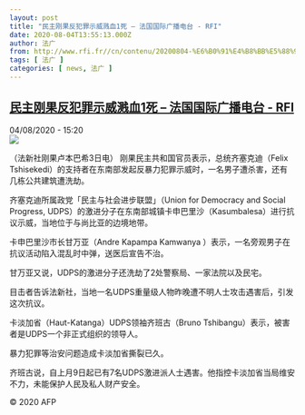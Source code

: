 ```yaml
---
layout: post
title: "民主刚果反犯罪示威溅血1死 – 法国国际广播电台 - RFI"
date: 2020-08-04T13:55:13.000Z
author: 法广
from: http://www.rfi.fr//cn/contenu/20200804-%E6%B0%91%E4%B8%BB%E5%88%9A%E6%9E%9C%E5%8F%8D%E7%8A%AF%E7%BD%AA%E7%A4%BA%E5%A8%81%E6%BA%85%E8%A1%801%E6%AD%BB
tags: [ 法广 ]
categories: [ news, 法广 ]
---
```

<!--1596549313000-->
[民主刚果反犯罪示威溅血1死 – 法国国际广播电台 - RFI](http://www.rfi.fr//cn/contenu/20200804-%E6%B0%91%E4%B8%BB%E5%88%9A%E6%9E%9C%E5%8F%8D%E7%8A%AF%E7%BD%AA%E7%A4%BA%E5%A8%81%E6%BA%85%E8%A1%801%E6%AD%BB)
------

<div>
<div>04/08/2020 - 15:20</div><img src="https://s.rfi.fr/media/display/320bad40-d658-11ea-852a-005056bf87d6/w:310/p:16x9/int0012b.200804212002.jpg"><div class="t-content__body u-clearfix"><div class="m-interstitial"></div><p>（法新社刚果卢本巴希3日电）    刚果民主共和国官员表示，总统齐塞克迪（Felix Tshisekedi）的支持者在东南部发起反暴力犯罪示威时，一名男子遭杀害，还有几栋公共建筑遭洗劫。</p><p>    齐塞克迪所属政党「民主与社会进步联盟」（Union for Democracy and Social Progress, UDPS）的激进分子在东南部城镇卡申巴里沙（Kasumbalesa）进行抗议示威，当地位于与尚比亚的边境地带。</p><p>    卡申巴里沙市长甘万亚（Andre Kapampa Kamwanya ）表示，一名旁观男子在抗议活动陷入混乱时中弹，送医后宣告不治。</p><p>    甘万亚又说，UDPS的激进分子还洗劫了2处警察局、一家法院以及民宅。</p><p>    目击者告诉法新社，当地一名UDPS重量级人物昨晚遭不明人士攻击遇害后，引发这次抗议。</p><p>    卡淡加省（Haut-Katanga）UDPS领袖齐班古（Bruno Tshibangu）表示，被害者是UDPS一个非正式组织的领导人。</p><p>    暴力犯罪等治安问题造成卡淡加省撕裂已久。</p><p>    齐班古说，自上月9日起已有7名UDPS激进派人士遇害。他指控卡淡加省当局维安不力，未能保护人民及私人财产安全。</p><p class="t-copyright">© 2020 AFP</p>        </div>
</div>

